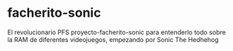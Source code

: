 # facherito-sonic
El revolucionario PFS proyecto-facherito-sonic para entenderlo todo sobre la RAM de diferentes videojuegos, empezando por Sonic The Hedhehog

